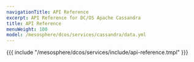 ```yaml
---
navigationTitle: API Reference
excerpt: API Reference for DC/OS Apache Cassandra
title: API Reference
menuWeight: 100
model: /mesosphere/dcos/services/cassandra/data.yml
---
```


{{{ include "/mesosphere/dcos/services/include/api-reference.tmpl" }}}

